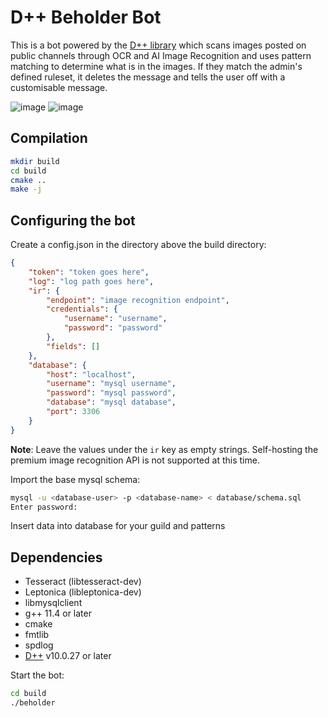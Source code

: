 # D++ Beholder Bot

This is a bot powered by the [D++ library](https://dpp.dev) which scans images posted on public channels through OCR and AI Image Recognition and uses pattern matching to determine what is in the images. If they match the admin's defined ruleset, it deletes the message and tells the user off with a customisable message.

![image](https://github.com/brainboxdotcc/beholder/assets/1556794/cfeecfb3-0a4d-4d23-bc1c-55c1c924ff6a)
![image](https://github.com/brainboxdotcc/beholder/assets/1556794/0bd8e6d3-1bcf-458b-af8f-c3243b916b2a)

## Compilation

```bash
mkdir build
cd build
cmake ..
make -j
```

## Configuring the bot

Create a config.json in the directory above the build directory:

```json
{
	"token": "token goes here", 
	"log": "log path goes here",
	"ir": {
		"endpoint": "image recognition endpoint",
		"credentials": {
			"username": "username",
			"password": "password"
		},
		"fields": []
	},
	"database": {
		"host": "localhost",
		"username": "mysql username",
		"password": "mysql password",
		"database": "mysql database",
		"port": 3306
	}
}
```

**Note**: Leave the values under the `ir` key as empty strings. Self-hosting the premium image recognition API is not supported at this time.

Import the base mysql schema:

```bash
mysql -u <database-user> -p <database-name> < database/schema.sql
Enter password:
```

Insert data into database for your guild and patterns

## Dependencies

* Tesseract (libtesseract-dev)
* Leptonica (libleptonica-dev)
* libmysqlclient
* g++ 11.4 or later
* cmake
* fmtlib
* spdlog
* [D++](https://github.com/brainboxdotcc/dpp) v10.0.27 or later

Start the bot:

```bash
cd build
./beholder
```
